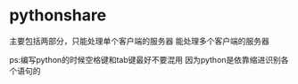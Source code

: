 # pythonshare
主要包括两部分，只能处理单个客户端的服务器
能处理多个客户端的服务器

ps:编写python的时候空格键和tab键最好不要混用
因为python是依靠缩进识别各个语句的
